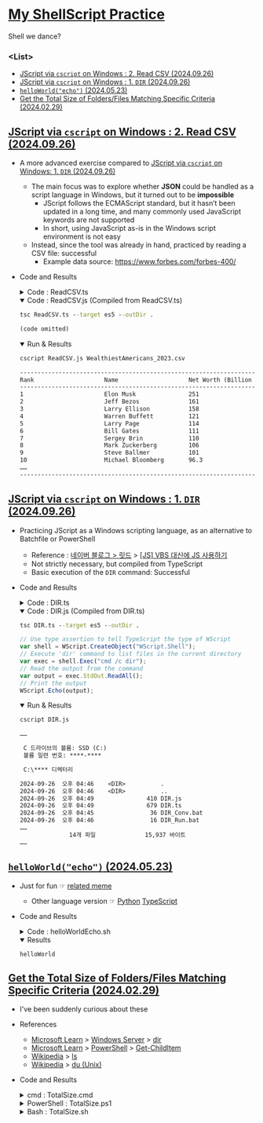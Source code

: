 # [My ShellScript Practice](../README.md#my-shellscript-practice)

Shell we dance?


### \<List>

- [JScript via `cscript` on Windows : 2. Read CSV (2024.09.26)](#jscript-via-cscript-on-windows--2-read-csv-20240926)
- [JScript via `cscript` on Windows : 1. `DIR` (2024.09.26)](#jscript-via-cscript-on-windows--1-dir-20240926)
- [`helloWorld("echo")` (2024.05.23)](#helloworldecho-20240523)
- [Get the Total Size of Folders/Files Matching Specific Criteria (2024.02.29)](#get-the-total-size-of-foldersfiles-matching-specific-criteria-20240229)



## [JScript via `cscript` on Windows : 2. Read CSV (2024.09.26)](#list)

- A more advanced exercise compared to [JScript via `cscript` on Windows: 1. `DIR` (2024.09.26)](#jscript-via-cscript-on-windows--1-dir-20240926)
  - The main focus was to explore whether **JSON** could be handled as a script language in Windows, but it turned out to be **impossible**
    - JScript follows the ECMAScript standard, but it hasn’t been updated in a long time, and many commonly used JavaScript keywords are not supported
    - In short, using JavaScript as-is in the Windows script environment is not easy
  - Instead, since the tool was already in hand, practiced by reading a CSV file: successful
    - Example data source: https://www.forbes.com/forbes-400/
- Code and Results
  <details>
    <summary>Code : ReadCSV.ts</summary>

  ```ts
  const COLUMN_WIDTH: number = 24; // Fixed column width for each cell in the output
  ```
  ```ts
  // Create FileSystemObject
  var fso: any = WScript.CreateObject("Scripting.FileSystemObject");

  // Get the command-line arguments
  var args: any = WScript.Arguments;

  // Check if the CSV file path is provided as an argument
  if (args.length < 1) {
      WScript.Echo("Usage: cscript JScript_RunViaCscript.js <csvFileName>");
      WScript.Quit(1);
  }
  ```
  ```ts
  // Get the CSV file name from the argument
  var csvFileName: string = args.Item(0);

  // Get the current folder where the script is running
  var scriptFullPath: string = WScript.ScriptFullName;
  var currentFolder: string = fso.GetParentFolderName(scriptFullPath);

  // Construct the full path to the CSV file
  var csvFilePath: string = fso.BuildPath(currentFolder, csvFileName);

  // Exit early if the file doesn't exist
  if (!fso.FileExists(csvFilePath)) {
      WScript.Echo("File not found: " + csvFilePath);
      WScript.Quit(1);
  }
  ```
  ```ts
  // Function to read CSV content from file
  function readCsvFile(filePath: string): string {
      var file = fso.OpenTextFile(filePath, 1); // 1 = ForReading
      var content = file.ReadAll();
      file.Close();
      return content;
  }
  ```
  ```ts
  // Function to manually trim whitespace from both ends of a string
  function manualTrim(str: string): string {
      var start: number = 0;
      var end: number = str.length - 1;

      while (start <= end && (str.charAt(start) === ' ' || str.charAt(start) === '\t')) {
          start++;
      }
      while (end >= start && (str.charAt(end) === ' ' || str.charAt(end) === '\t')) {
          end--;
      }
      return str.substring(start, end + 1);
  }
  ```
  ```ts
  // Function to pad a string to a specified width by appending spaces
  function padString(str: string, width: number): string {
      str = manualTrim(str); // Trim the string first
      var paddedString: string = str;
      while (paddedString.length < width) {
          paddedString += " "; // Append spaces until reaching the desired width
      }
      return paddedString;
  }
  ```
  ```ts
  // Function to print the separator line
  function printSeparatorLine(columns: number) {
      var separatorLine: string = "";
      for (var i = 0; i < columns * COLUMN_WIDTH; i++) {
          separatorLine += "-";
      }
      WScript.Echo(separatorLine);
  }
  ```
  ```ts
  // Function to print headers
  function printHeaders(headers: string[]) {
      var headerOutput: string = "";
      for (var h = 0; h < headers.length; h++) {
          headerOutput += padString(headers[h], COLUMN_WIDTH);
      }
      WScript.Echo(headerOutput);
  }
  ```
  ```ts
  // Function to process CSV content
  function processCsvContent(csvContent: string) {
      var lines: string[] = csvContent.split("\r\n");
      var headers: string[] = lines[0].split(",");

      printSeparatorLine(headers.length);
      printHeaders(headers);
      printSeparatorLine(headers.length);

      for (var i = 1; i < lines.length; i++) {
          var line: string = lines[i];
          var trimmedLine: string = manualTrim(line);
          if (trimmedLine !== "") {
              var row: string[] = trimmedLine.split(",");
              var record: string = "";
              for (var j = 0; j < headers.length; j++) {
                  record += padString(row[j] ? manualTrim(row[j]) : "N/A", COLUMN_WIDTH);
              }
              WScript.Echo(record);
          }
      }

      printSeparatorLine(headers.length);
  }
  ```
  ```ts
  // Main execution flow
  var csvContent: string = readCsvFile(csvFilePath);
  processCsvContent(csvContent);
  ```
  </details>
  <details open="">
    <summary>Code : ReadCSV.js (Compiled from ReadCSV.ts)</summary>

  ```bat
  tsc ReadCSV.ts --target es5 --outDir .
  ```
  ```txt
  (code omitted)
  ```
  </details>
  <details open="">
    <summary>Run & Results</summary>

  ```bat
  cscript ReadCSV.js WealthiestAmericans_2023.csv
  ```
  ```txt
  ------------------------------------------------------------------------------------------------------------------------------------------------
  Rank                    Name                    Net Worth (Billion $)   Age                     State                   Source
  ------------------------------------------------------------------------------------------------------------------------------------------------
  1                       Elon Musk               251                     52                      Texas                   Tesla & SpaceX
  2                       Jeff Bezos              161                     59                      Washington              Amazon
  3                       Larry Ellison           158                     79                      California              Oracle
  4                       Warren Buffett          121                     93                      Nebraska                Berkshire Hathaway
  5                       Larry Page              114                     50                      California              Google
  6                       Bill Gates              111                     67                      Washington              Microsoft
  7                       Sergey Brin             110                     50                      California              Google
  8                       Mark Zuckerberg         106                     39                      California              Facebook
  9                       Steve Ballmer           101                     67                      Washington              Microsoft
  10                      Michael Bloomberg       96.3                    81                      New York                Bloomberg LP
  ……
  ------------------------------------------------------------------------------------------------------------------------------------------------
  ```
  </details>


## [JScript via `cscript` on Windows : 1. `DIR` (2024.09.26)](#list)

- Practicing JScript as a Windows scripting language, as an alternative to Batchfile or PowerShell
  - Reference : [네이버 블로그 > 릿드](https://blog.naver.com/jktk1/) > [[JS] VBS 대신에 JS 사용하기](https://blog.naver.com/jktk1/223595638352)
  - Not strictly necessary, but compiled from TypeScript
  - Basic execution of the `DIR` command: Successful
- Code and Results
  <details>
    <summary>Code : DIR.ts</summary>

  ```ts
  // Define interfaces for better type checking
  interface WScriptShell {
      Exec(command: string): WScriptExec;
  }

  interface WScriptExec {
      StdOut: {
          ReadAll(): string;
      };
  }

  // Use type assertion to tell TypeScript the type of WScript
  const shell: WScriptShell = (WScript as any).CreateObject("WScript.Shell");

  // Execute 'dir' command to list files in the current directory
  const exec: WScriptExec = shell.Exec("cmd /c dir");

  // Read the output from the command
  const output: string = exec.StdOut.ReadAll();

  // Print the output
  (WScript as any).Echo(output);
  ```
  </details>
  <details open="">
    <summary>Code : DIR.js (Compiled from DIR.ts)</summary>

  ```bat
  tsc DIR.ts --target es5 --outDir .
  ```
  ```js
  // Use type assertion to tell TypeScript the type of WScript
  var shell = WScript.CreateObject("WScript.Shell");
  // Execute 'dir' command to list files in the current directory
  var exec = shell.Exec("cmd /c dir");
  // Read the output from the command
  var output = exec.StdOut.ReadAll();
  // Print the output
  WScript.Echo(output);
  ```
  </details>
  <details open="">
    <summary>Run & Results</summary>

  ```bat
  cscript DIR.js
  ```
  ```txt
  ……

   C 드라이브의 볼륨: SSD (C:)
   볼륨 일련 번호: ****-****

   C:\**** 디렉터리

  2024-09-26  오후 04:46    <DIR>          .
  2024-09-26  오후 04:46    <DIR>          ..
  2024-09-26  오후 04:49               410 DIR.js
  2024-09-26  오후 04:49               679 DIR.ts
  2024-09-26  오후 04:45                36 DIR_Conv.bat
  2024-09-26  오후 04:46                16 DIR_Run.bat
  ……
                14개 파일              15,937 바이트
  ……
  ```
  </details>


## [`helloWorld("echo")` (2024.05.23)](#list)

- Just for fun ☞ [related meme](https://www.reddit.com/r/ProgrammerHumor/comments/13u2mfm/_/)
  - Other language version ☞ [Python](/Python/README.md#hello_worldprint-20240523) [TypeScript](https://github.com/kimpro82/MyWebPractice/blob/main/TypeScript/README.md#helloworldconsolelog-20240523)
- Code and Results
  <details>
    <summary>Code : helloWorldEcho.sh</summary>

  ```bash
  #!/bin/bash
  ```
  ```bash
  helloWorld() {
      # Retrieves the current function name and calls the given function dynamically.
      #
      # Arguments:
      #     funcName (str): The name of the function to call.
      # Returns:
      #     None
      local funcName=$1
      local currentFuncName="${FUNCNAME[0]}"

      # Invokes the function with the given name and passes the current function name as an argument.
      "$funcName" "$currentFuncName"
  }
  ```
  ```bash
  # Call the helloWorld function.
  helloWorld "echo"
  ```
  </details>
  <details open="">
    <summary>Results</summary>

  ```shell
  helloWorld
  ```
  </details>


## [Get the Total Size of Folders/Files Matching Specific Criteria (2024.02.29)](#list)

- I've been suddenly curious about these
- References
  - [Microsoft Learn](https://learn.microsoft.com/) > [Windows Server](https://learn.microsoft.com/windows-server/) > [dir](https://learn.microsoft.com/windows-server/administration/windows-commands/dir)
  - [Microsoft Learn](https://learn.microsoft.com/) > [PowerShell](https://learn.microsoft.com/powershell/) > [Get-ChildItem](https://learn.microsoft.com/powershell/module/microsoft.powershell.management/get-childitem)
  - [Wikipedia](https://en.wikipedia.org/) > [ls](https://en.wikipedia.org/wiki/Ls)
  - [Wikipedia](https://en.wikipedia.org/) > [du (Unix)](https://en.wikipedia.org/wiki/Du_(Unix))
- Code and Results
  <details>
    <summary>cmd : TotalSize.cmd</summary>

  ```cmd
  dir
  ```
  ```cmd
  C 드라이브의 볼륨: SSD (C:)
  볼륨 일련 번호: ****-****

  C:\****\MyPractice\Shell 디렉터리

  2024-03-01  오전 01:52    <DIR>          .
  2024-03-01  오전 01:52    <DIR>          ..
  2024-03-01  오전 02:13               104 TotalSize.cmd
  2024-03-01  오전 02:17               183 TotalSize.ps1
  2024-03-01  오전 02:18               164 TotalSize.sh
                3개 파일                 451 바이트
                2개 디렉터리   4,160,643,072 바이트 남음
  ```

  ```cmd
  dir *.cmd
  ```
  ```cmd
  C 드라이브의 볼륨: SSD (C:)
  볼륨 일련 번호: ****-****

  C:\****\MyPractice\Shell 디렉터리

  2024-03-01  오전 02:13               104 TotalSize.cmd
                1개 파일                 104 바이트
                0개 디렉터리   4,164,726,784 바이트 남음
  ```
  </details>
  <details>
    <summary>PowerShell : TotalSize.ps1</summary>

  ```powershell
  get-childitem
  ```
  ```powershell
      디렉터리: C:\****\MyPractice\Shell


  Mode                LastWriteTime     Length Name
  ----                -------------     ------ ----
  -a---      2024-03-01   오전 2:13        104 TotalSize.cmd
  -a---      2024-03-01   오전 2:17        183 TotalSize.ps1
  -a---      2024-03-01   오전 2:18        164 TotalSize.sh
  ```

  ```powershell
  get-childitem *.ps1
  ```
  ```powershell
  -a---      2024-03-01   오전 2:17        183 TotalSize.ps1
  ```

  ```powershell
  get-childitem | measure-object -property length -sum
  ```
  ```powershell
  Count    : 3
  Average  :
  Sum      : 451
  Maximum  :
  Minimum  :
  Property : Length
  ```
  </details>
  <details>
    <summary>Bash : TotalSize.sh</summary>

  ```bash
  ls -l
  ```
  ```bash
  total 3
  -rw-r--r-- 1 fya 197609 104 Mar  1 02:13 TotalSize.cmd
  -rw-r--r-- 1 fya 197609 183 Mar  1 02:17 TotalSize.ps1
  -rwxr-xr-x 1 fya 197609 164 Mar  1 02:18 TotalSize.sh
  ```
  
  ```bash
  du -c 
  ```
  ```bash
  3       .
  3       total
  ```
  
  ```bash
  du -ch
  ```
  ```bash
  3.0K    .
  3.0K    total
  ```

  ```bash
  du -cb
  ```
  ```bash
  451     .
  451     total
  ```

  ```bash
  du -cb *
  ```
  ```bash
  104     TotalSize.cmd
  183     TotalSize.ps1
  164     TotalSize.sh
  451     total
  ```

  ```bash
  du -cb *.sh
  ```
  ```bash
  164     TotalSize.sh
  164     total
  ```
  </details>

